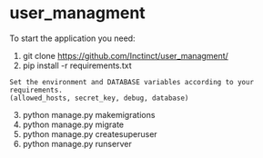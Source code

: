 # user_managment
To start the application you need:
  1. git clone https://github.com/Inctinct/user_managment/
  2. pip install -r requirements.txt

    Set the environment and DATABASE variables according to your requirements.
    (allowed_hosts, secret_key, debug, database)
  3. python manage.py makemigrations
  4. python manage.py migrate
  5. python manage.py createsuperuser
  6. python manage.py runserver



